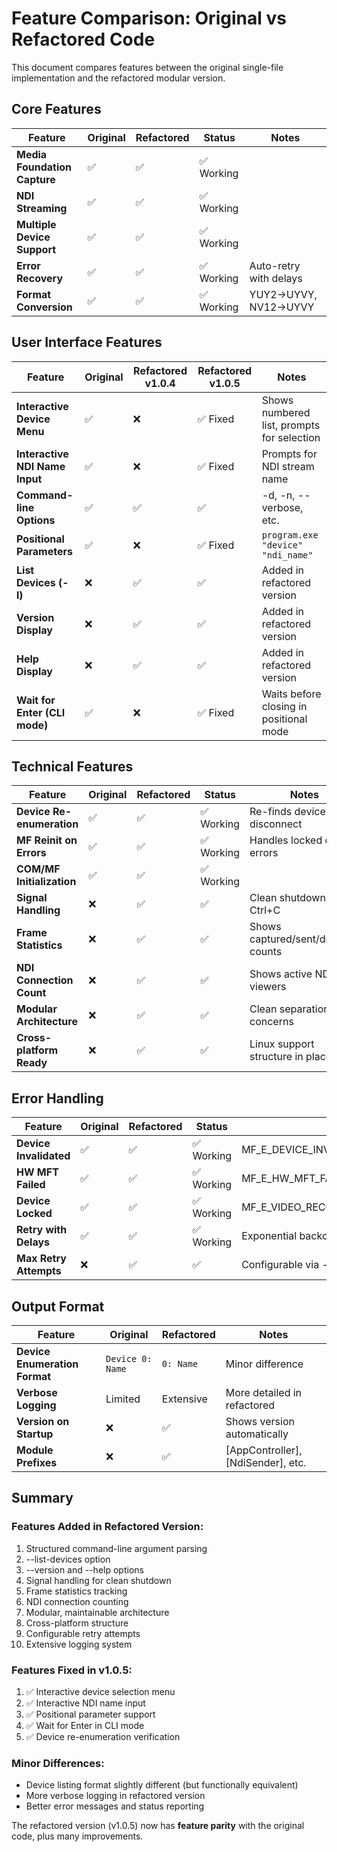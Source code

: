 # Feature Comparison: Original vs Refactored Code

This document compares features between the original single-file implementation and the refactored modular version.

## Core Features

| Feature | Original | Refactored | Status | Notes |
|---------|----------|------------|--------|-------|
| **Media Foundation Capture** | ✅ | ✅ | ✅ Working | |
| **NDI Streaming** | ✅ | ✅ | ✅ Working | |
| **Multiple Device Support** | ✅ | ✅ | ✅ Working | |
| **Error Recovery** | ✅ | ✅ | ✅ Working | Auto-retry with delays |
| **Format Conversion** | ✅ | ✅ | ✅ Working | YUY2→UYVY, NV12→UYVY |

## User Interface Features

| Feature | Original | Refactored v1.0.4 | Refactored v1.0.5 | Notes |
|---------|----------|-------------------|-------------------|-------|
| **Interactive Device Menu** | ✅ | ❌ | ✅ Fixed | Shows numbered list, prompts for selection |
| **Interactive NDI Name Input** | ✅ | ❌ | ✅ Fixed | Prompts for NDI stream name |
| **Command-line Options** | ✅ | ✅ | ✅ | -d, -n, --verbose, etc. |
| **Positional Parameters** | ✅ | ❌ | ✅ Fixed | `program.exe "device" "ndi_name"` |
| **List Devices (-l)** | ❌ | ✅ | ✅ | Added in refactored version |
| **Version Display** | ❌ | ✅ | ✅ | Added in refactored version |
| **Help Display** | ❌ | ✅ | ✅ | Added in refactored version |
| **Wait for Enter (CLI mode)** | ✅ | ❌ | ✅ Fixed | Waits before closing in positional mode |

## Technical Features

| Feature | Original | Refactored | Status | Notes |
|---------|----------|------------|--------|-------|
| **Device Re-enumeration** | ✅ | ✅ | ✅ Working | Re-finds device after disconnect |
| **MF Reinit on Errors** | ✅ | ✅ | ✅ Working | Handles locked device errors |
| **COM/MF Initialization** | ✅ | ✅ | ✅ Working | |
| **Signal Handling** | ❌ | ✅ | ✅ | Clean shutdown on Ctrl+C |
| **Frame Statistics** | ❌ | ✅ | ✅ | Shows captured/sent/dropped counts |
| **NDI Connection Count** | ❌ | ✅ | ✅ | Shows active NDI viewers |
| **Modular Architecture** | ❌ | ✅ | ✅ | Clean separation of concerns |
| **Cross-platform Ready** | ❌ | ✅ | ✅ | Linux support structure in place |

## Error Handling

| Feature | Original | Refactored | Status | Notes |
|---------|----------|------------|--------|-------|
| **Device Invalidated** | ✅ | ✅ | ✅ Working | MF_E_DEVICE_INVALIDATED |
| **HW MFT Failed** | ✅ | ✅ | ✅ Working | MF_E_HW_MFT_FAILED_START_STREAMING |
| **Device Locked** | ✅ | ✅ | ✅ Working | MF_E_VIDEO_RECORDING_DEVICE_LOCKED |
| **Retry with Delays** | ✅ | ✅ | ✅ Working | Exponential backoff (1s → 5s max) |
| **Max Retry Attempts** | ❌ | ✅ | ✅ | Configurable via --max-retries |

## Output Format

| Feature | Original | Refactored | Notes |
|---------|----------|------------|-------|
| **Device Enumeration Format** | `Device 0: Name` | `0: Name` | Minor difference |
| **Verbose Logging** | Limited | Extensive | More detailed in refactored |
| **Version on Startup** | ❌ | ✅ | Shows version automatically |
| **Module Prefixes** | ❌ | ✅ | [AppController], [NdiSender], etc. |

## Summary

### Features Added in Refactored Version:
1. Structured command-line argument parsing
2. --list-devices option
3. --version and --help options
4. Signal handling for clean shutdown
5. Frame statistics tracking
6. NDI connection counting
7. Modular, maintainable architecture
8. Cross-platform structure
9. Configurable retry attempts
10. Extensive logging system

### Features Fixed in v1.0.5:
1. ✅ Interactive device selection menu
2. ✅ Interactive NDI name input
3. ✅ Positional parameter support
4. ✅ Wait for Enter in CLI mode
5. ✅ Device re-enumeration verification

### Minor Differences:
- Device listing format slightly different (but functionally equivalent)
- More verbose logging in refactored version
- Better error messages and status reporting

The refactored version (v1.0.5) now has **feature parity** with the original code, plus many improvements.
